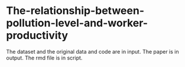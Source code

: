 # The-relationship-between-pollution-level-and-worker-productivity

The dataset and the original data and code are in input.
The paper is in output.
The rmd file is in script.
